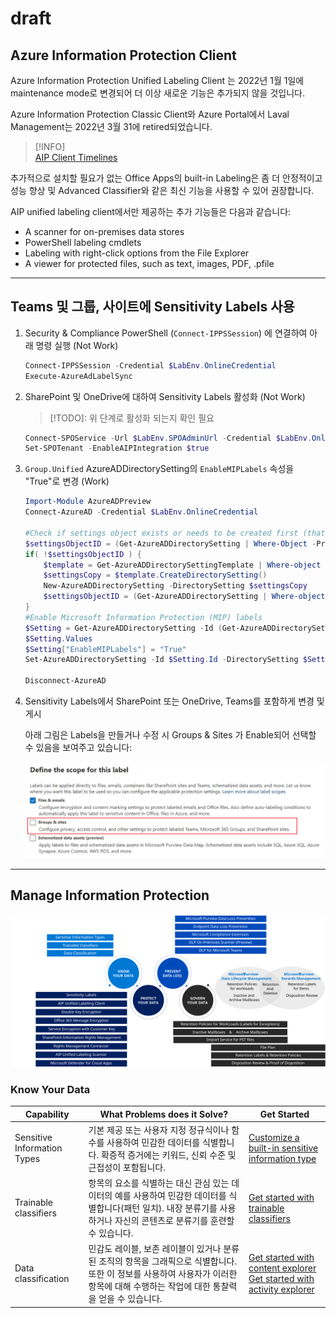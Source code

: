 # draft

## Azure Information Protection Client

Azure Information Protection Unified Labeling Client 는 2022년 1월 1일에 maintenance mode로 변경되어 더 이상 새로운 기능은 추가되지 않을 것입니다.

Azure Information Protection Classic Client와 Azure Portal에서 Laval Management는 2022년 3월 31에 retired되었습니다.

> [!INFO]  
> [AIP Client Timelines](https://docs.microsoft.com/en-us/azure/information-protection/rms-client/use-client#aip-client-timelines)

추가적으로 설치할 필요가 없는 Office Apps의 built-in Labeling은 좀 더 안정적이고 성능 향상 및 Advanced Classifier와 같은 최신 기능을 사용할 수 있어 권장합니다.

AIP unified labeling client에서만 제공하는 추가 기능들은 다음과 같습니다:

- A scanner for on-premises data stores
- PowerShell labeling cmdlets
- Labeling with right-click options from the File Explorer
- A viewer for protected files, such as text, images, PDF, .pfile



---

## Teams 및 그룹, 사이트에 Sensitivity Labels 사용

1. Security & Compliance PowerShell (`Connect-IPPSSession`) 에 연결하여 아래 명령 실행 (Not Work)
    ```powershell
    Connect-IPPSSession -Credential $LabEnv.OnlineCredential
    Execute-AzureAdLabelSync
    ```

1. SharePoint 및 OneDrive에 대하여 Sensitivity Labels 활성화 (Not Work)
    > [!TODO]: 위 단계로 활성화 되는지 확인 필요

    ```powershell
    Connect-SPOService -Url $LabEnv.SPOAdminUrl -Credential $LabEnv.OnlineCredential
    Set-SPOTenant -EnableAIPIntegration $true
    ```

1. `Group.Unified` AzureADDirectorySetting의 `EnableMIPLabels` 속성을 "True"로 변경 (Work)

    ```powershell
    Import-Module AzureADPreview
    Connect-AzureAD -Credential $LabEnv.OnlineCredential
    	 
    #Check if settings object exists or needs to be created first (that's missing in Microsoft Docs)
    $settingsObjectID = (Get-AzureADDirectorySetting | Where-Object -Property Displayname -Value "Group.Unified" -EQ).Id
    if( !$settingsObjectID ) {
        $template = Get-AzureADDirectorySettingTemplate | Where-object {$_.Displayname -eq "group.unified"}
        $settingsCopy = $template.CreateDirectorySetting()
        New-AzureADDirectorySetting -DirectorySetting $settingsCopy
        $settingsObjectID = (Get-AzureADDirectorySetting | Where-object -Property Displayname -Value "Group.Unified" -EQ).id
    }
    #Enable Microsoft Information Protection (MIP) labels
    $Setting = Get-AzureADDirectorySetting -Id (Get-AzureADDirectorySetting | Where-Object -Property DisplayName -Value "Group.Unified" -EQ).id
    $Setting.Values
    $Setting["EnableMIPLabels"] = "True"
    Set-AzureADDirectorySetting -Id $Setting.Id -DirectorySetting $Setting
    
    Disconnect-AzureAD
    ```

1. Sensitivity Labels에서 SharePoint 또는 OneDrive, Teams를 포함하게 변경 및 게시

    아래 그림은 Labels을 만들거나 수정 시 Groups & Sites 가 Enable되어 선택할 수 있음을 보여주고 있습니다:

    ![aip label scope groups and sites](https://github.com/kj-park/tech/blob/main/Microsoft365/media/Purview/aip-label-scope-groups-and-sites.png?raw=true)

---


## Manage Information Protection


![purview compliance overview](https://github.com/kj-park/tech/blob/main/Microsoft365/media/Purview/purview-compliance-overview.svg?raw=true)



### Know Your Data

| Capability | What Problems does it Solve? | Get Started |
|--|--|--|
| Sensitive Information Types | 기본 제공 또는 사용자 지정 정규식이나 함수를 사용하여 민감한 데이터를 식별합니다. 확증적 증거에는 키워드, 신뢰 수준 및 근접성이 포함됩니다. | [Customize a built-in sensitive information type](https://docs.microsoft.com/en-us/microsoft-365/compliance/customize-a-built-in-sensitive-information-type?view=o365-worldwide) |
| Trainable classifiers | 항목의 요소를 식별하는 대신 관심 있는 데이터의 예를 사용하여 민감한 데이터를 식별합니다(패턴 일치). 내장 분류기를 사용하거나 자신의 콘텐츠로 분류기를 훈련할 수 있습니다. | [Get started with trainable classifiers](https://docs.microsoft.com/en-us/microsoft-365/compliance/classifier-get-started-with?view=o365-worldwide) |
| Data classification | 민감도 레이블, 보존 레이블이 있거나 분류된 조직의 항목을 그래픽으로 식별합니다. 또한 이 정보를 사용하여 사용자가 이러한 항목에 대해 수행하는 작업에 대한 통찰력을 얻을 수 있습니다. | [Get started with content explorer](https://docs.microsoft.com/en-us/microsoft-365/compliance/data-classification-content-explorer?view=o365-worldwide) <br /> [Get started with activity explorer](https://docs.microsoft.com/en-us/microsoft-365/compliance/data-classification-activity-explorer?view=o365-worldwide) |
